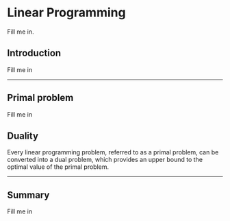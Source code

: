 # Linear Programming
Fill me in.

## Introduction
Fill me in

---

## Primal problem
Fill me in

## Duality
Every linear programming problem, referred to as a primal problem, can be converted into a dual problem, which provides an upper bound to the optimal value of the primal problem. 

---

## Summary
Fill me in